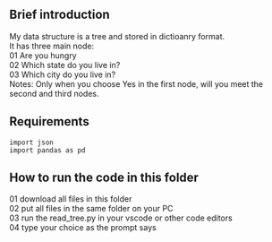 ## Brief introduction
My data structure is a tree and stored in dictioanry format.  
It has three main node:  
01 Are you hungry  
02 Which state do you live in?  
03 Which city do you live in?  
Notes: Only when you choose Yes in the first node, will you meet the second and third nodes. 

## Requirements
```
import json
import pandas as pd
```

## How to run the code in this folder
01 download all files in this folder  
02 put all files in the same folder on your PC  
03 run the read_tree.py in your vscode or other code editors  
04 type your choice as the prompt says  
